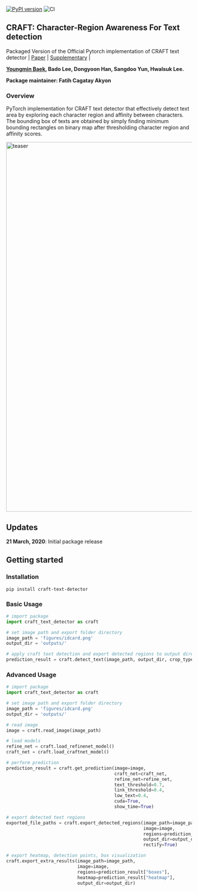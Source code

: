 [![PyPI version](https://badge.fury.io/py/craft-text-detector.svg)](https://badge.fury.io/py/craft-text-detector)
![CI](https://github.com/fcakyon/craft-text-detector/workflows/CI/badge.svg)

## CRAFT: Character-Region Awareness For Text detection
Packaged Version of the Official Pytorch implementation of CRAFT text detector | [Paper](https://arxiv.org/abs/1904.01941) |  [Supplementary](https://youtu.be/HI8MzpY8KMI) |

**[Youngmin Baek](mailto:youngmin.baek@navercorp.com), Bado Lee, Dongyoon Han, Sangdoo Yun, Hwalsuk Lee.**

 **Package maintainer: Fatih Cagatay Akyon**

### Overview
PyTorch implementation for CRAFT text detector that effectively detect text area by exploring each character region and affinity between characters. The bounding box of texts are obtained by simply finding minimum bounding rectangles on binary map after thresholding character region and affinity scores.

<img width="1000" alt="teaser" src="./figures/craft_example.gif">

## Updates
**21 March, 2020**: Initial package release


## Getting started
### Installation
```console
pip install craft-text-detector
```

### Basic Usage
```python
# import package
import craft_text_detector as craft

# set image path and export folder directory
image_path = 'figures/idcard.png'
output_dir = 'outputs/'

# apply craft text detection and export detected regions to output directory
prediction_result = craft.detect_text(image_path, output_dir, crop_type="poly")
```

### Advanced Usage
```python
# import package
import craft_text_detector as craft

# set image path and export folder directory
image_path = 'figures/idcard.png'
output_dir = 'outputs/'

# read image
image = craft.read_image(image_path)

# load models
refine_net = craft.load_refinenet_model()
craft_net = craft.load_craftnet_model()

# perform prediction
prediction_result = craft.get_prediction(image=image,
	                                     craft_net=craft_net,
	                                     refine_net=refine_net,
	                                     text_threshold=0.7,
	                                     link_threshold=0.4,
	                                     low_text=0.4,
	                                     cuda=True,
	                                     show_time=True)

# export detected text regions
exported_file_paths = craft.export_detected_regions(image_path=image_path,
                                                    image=image,
                                                    regions=prediction_result["boxes"],
                                                    output_dir=output_dir,
                                                    rectify=True)

# export heatmap, detection points, box visualization
craft.export_extra_results(image_path=image_path,
    	                   image=image,
                           regions=prediction_result["boxes"],
                           heatmap=prediction_result["heatmap"],
                           output_dir=output_dir)
```

